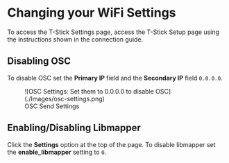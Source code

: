 # Changing your WiFi Settings

To access the T-Stick Settings page, access the T-Stick Setup page using the instructions shown in the connection guide.

## Disabling OSC

To disable OSC set the __Primary IP__ field and the __Secondary IP__ field `0.0.0.0`.

<figure markdown="span">
  ![OSC Settings: Set them to 0.0.0.0 to disable OSC](./Images/osc-settings.png)
  <figcaption>OSC Send Settings</figcaption>
</figure>

## Enabling/Disabling Libmapper

Click the __Settings__ option at the top of the page. To disable libmapper set the __enable_libmapper__ setting to `0`.